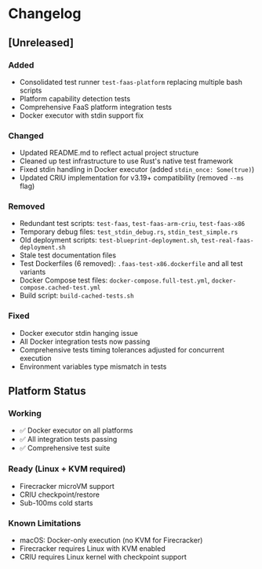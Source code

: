 # Changelog

## [Unreleased]

### Added
- Consolidated test runner `test-faas-platform` replacing multiple bash scripts
- Platform capability detection tests
- Comprehensive FaaS platform integration tests
- Docker executor with stdin support fix

### Changed
- Updated README.md to reflect actual project structure
- Cleaned up test infrastructure to use Rust's native test framework
- Fixed stdin handling in Docker executor (added `stdin_once: Some(true)`)
- Updated CRIU implementation for v3.19+ compatibility (removed `--ms` flag)

### Removed
- Redundant test scripts: `test-faas`, `test-faas-arm-criu`, `test-faas-x86`
- Temporary debug files: `test_stdin_debug.rs`, `stdin_test_simple.rs`
- Old deployment scripts: `test-blueprint-deployment.sh`, `test-real-faas-deployment.sh`
- Stale test documentation files
- Test Dockerfiles (6 removed): `.faas-test-x86.dockerfile` and all test variants
- Docker Compose test files: `docker-compose.full-test.yml`, `docker-compose.cached-test.yml`
- Build script: `build-cached-tests.sh`

### Fixed
- Docker executor stdin hanging issue
- All Docker integration tests now passing
- Comprehensive tests timing tolerances adjusted for concurrent execution
- Environment variables type mismatch in tests

## Platform Status

### Working
- ✅ Docker executor on all platforms
- ✅ All integration tests passing
- ✅ Comprehensive test suite

### Ready (Linux + KVM required)
- Firecracker microVM support
- CRIU checkpoint/restore
- Sub-100ms cold starts

### Known Limitations
- macOS: Docker-only execution (no KVM for Firecracker)
- Firecracker requires Linux with KVM enabled
- CRIU requires Linux kernel with checkpoint support